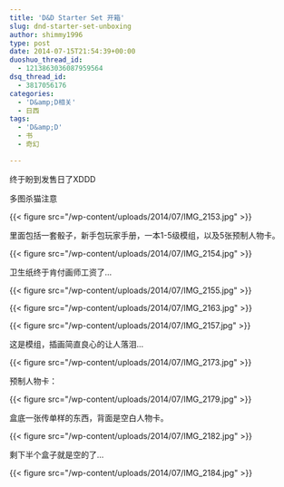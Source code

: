 ```yaml
---
title: 'D&D Starter Set 开箱'
slug: dnd-starter-set-unboxing
author: shimmy1996
type: post
date: 2014-07-15T21:54:39+00:00
duoshuo_thread_id:
  - 1213863036087959564
dsq_thread_id:
  - 3817056176
categories:
  - 'D&amp;D相关'
  - 日西
tags:
  - 'D&amp;D'
  - 书
  - 奇幻

---
```

终于盼到发售日了XDDD

多图杀猫注意

{{< figure src="/wp-content/uploads/2014/07/IMG_2153.jpg" >}}

里面包括一套骰子，新手包玩家手册，一本1-5级模组，以及5张预制人物卡。

{{< figure src="/wp-content/uploads/2014/07/IMG_2154.jpg" >}}

卫生纸终于肯付画师工资了&#8230;

{{< figure src="/wp-content/uploads/2014/07/IMG_2155.jpg" >}}

{{< figure src="/wp-content/uploads/2014/07/IMG_2163.jpg" >}}

{{< figure src="/wp-content/uploads/2014/07/IMG_2157.jpg" >}}

这是模组，插画简直良心的让人落泪&#8230;

{{< figure src="/wp-content/uploads/2014/07/IMG_2173.jpg" >}}

预制人物卡：

{{< figure src="/wp-content/uploads/2014/07/IMG_2179.jpg" >}}

盒底一张传单样的东西，背面是空白人物卡。

{{< figure src="/wp-content/uploads/2014/07/IMG_2182.jpg" >}}

剩下半个盒子就是空的了&#8230;

{{< figure src="/wp-content/uploads/2014/07/IMG_2184.jpg" >}}
